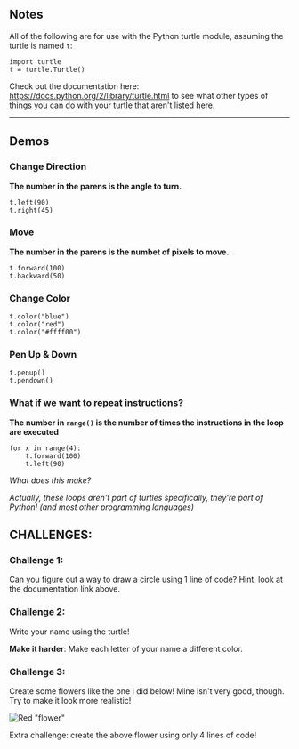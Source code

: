 ## Notes

All of the following are for use with the Python turtle module, assuming the turtle is named `t`:

    import turtle
    t = turtle.Turtle()
    
Check out the documentation here: https://docs.python.org/2/library/turtle.html
to see what other types of things you can do with your turtle that aren't listed here. 

---------------------------
## Demos

### Change Direction

**The number in the parens is the angle to turn.**

    t.left(90)
    t.right(45)

### Move

**The number in the parens is the numbet of pixels to move.**

    t.forward(100)
    t.backward(50)

### Change Color

    t.color("blue")
    t.color("red")
    t.color("#ffff00")

### Pen Up & Down

    t.penup()
    t.pendown()

### What if we want to repeat instructions? 

  **The number in `range()` is the number of times the instructions in the loop are executed**

    for x in range(4):
        t.forward(100)
        t.left(90)
        
  _What does this make?_

_Actually, these loops aren't part of turtles specifically, they're part of Python! (and most other programming languages)_



## CHALLENGES: 

### Challenge 1: 

Can you figure out a way to draw a circle using 1 line of code? Hint: look at the documentation link above.

### Challenge 2: 

Write your name using the turtle! 

**Make it harder**: Make each letter of your name a different color.

### Challenge 3:

Create some flowers like the one I did below! Mine isn't very good, though. Try to make it look more realistic!

![Red "flower"](http://i.imgur.com/eWwdPH3.png "Red 'flower'")

Extra challenge: create the above flower using only 4 lines of code!
